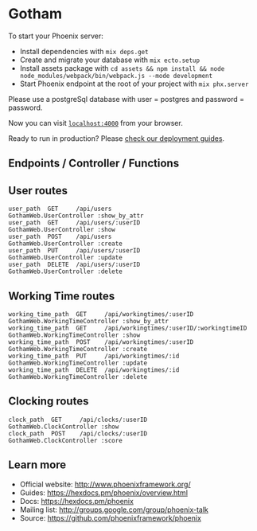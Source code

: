 # Gotham

To start your Phoenix server:

  * Install dependencies with `mix deps.get`
  * Create and migrate your database with `mix ecto.setup`
  * Install assets package with `cd assets && npm install && node node_modules/webpack/bin/webpack.js --mode development`
  * Start Phoenix endpoint at the root of your project with `mix phx.server`

Please use a postgreSql database with user = postgres and password = password.

Now you can visit [`localhost:4000`](http://localhost:4000) from your browser.

Ready to run in production? Please [check our deployment guides](https://hexdocs.pm/phoenix/deployment.html).

## Endpoints / Controller / Functions

## User routes
    user_path  GET     /api/users                                GothamWeb.UserController :show_by_attr
    user_path  GET     /api/users/:userID                        GothamWeb.UserController :show
    user_path  POST    /api/users                                GothamWeb.UserController :create
    user_path  PUT     /api/users/:userID                        GothamWeb.UserController :update
    user_path  DELETE  /api/users/:userID                        GothamWeb.UserController :delete

## Working Time routes
    working_time_path  GET     /api/workingtimes/:userID                 GothamWeb.WorkingTimeController :show_by_attr
    working_time_path  GET     /api/workingtimes/:userID/:workingtimeID  GothamWeb.WorkingTimeController :show
    working_time_path  POST    /api/workingtimes/:userID                 GothamWeb.WorkingTimeController :create
    working_time_path  PUT     /api/workingtimes/:id                     GothamWeb.WorkingTimeController :update
    working_time_path  DELETE  /api/workingtimes/:id                     GothamWeb.WorkingTimeController :delete

## Clocking routes 
    clock_path  GET     /api/clocks/:userID                       GothamWeb.ClockController :show
    clock_path  POST    /api/clocks/:userID                       GothamWeb.ClockController :score

## Learn more

  * Official website: http://www.phoenixframework.org/
  * Guides: https://hexdocs.pm/phoenix/overview.html
  * Docs: https://hexdocs.pm/phoenix
  * Mailing list: http://groups.google.com/group/phoenix-talk
  * Source: https://github.com/phoenixframework/phoenix
